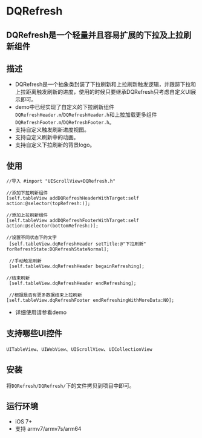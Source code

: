 # DQRefresh

## DQRefresh是一个轻量并且容易扩展的下拉及上拉刷新组件

## 描述
- DQRefresh是一个抽象类封装了下拉刷新和上拉刷新触发逻辑，并跟踪下拉和上拉距离触发刷新的进度，使用的时候只要继承DQRefresh只考虑自定义UI展示即可。
- demo中已经实现了自定义的下拉刷新组件`DQRefreshHeader.m`/`DQRefreshHeader.h`和上拉加载更多组件`DQRefreshFooter.m`/`DQRefreshFooter.h`。
- 支持自定义触发刷新进度视图。
- 支持自定义刷新中的动画。
- 支持自定义下拉刷新的背景logo。

## 使用

```objc
//导入 #import "UIScrollView+DQRefresh.h"

//添加下拉刷新组件
[self.tableView addDQRefreshHeaderWithTarget:self action:@selector(topRefresh:)];

//添加上拉刷新组件
[self.tableView addDQRefreshFooterWithTarget:self action:@selector(bottomRefresh:)];

//设置不同状态下的文字
 [self.tableView.dqRefreshHeader setTitle:@"下拉刷新" forRefreshState:DQRefreshStateNormal];
 
 //手动触发刷新
 [self.tableView.dqRefreshHeader begainRefreshing];

//结束刷新
 [self.tableView.dqRefreshHeader endRefreshing];
 
 //根据是否有更多数据结束上拉刷新
[self.tableView.dqRefreshFooter endRefreshingWithMoreData:NO];

```
- 详细使用请参看demo

## 支持哪些UI控件
`UITableView`、`UIWebView`、`UIScrollView`、`UICollectionView`

## 安装
将`DQRefresh/DQRefresh/`下的文件拷贝到项目中即可。

## 运行环境

- iOS 7+
- 支持 armv7/armv7s/arm64
